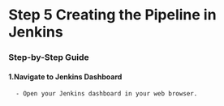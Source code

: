 # Step 5 Creating the Pipeline in Jenkins 

### Step-by-Step Guide

#### 1.Navigate to Jenkins Dashboard

      - Open your Jenkins dashboard in your web browser.




